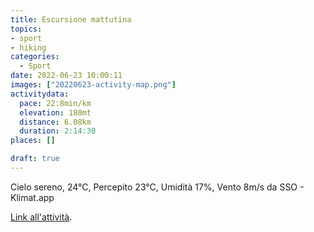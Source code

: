 ```yaml
---
title: Escursione mattutina 
topics:
- sport
- hiking
categories: 
  - Sport
date: 2022-06-23 10:00:11
images: ["20220623-activity-map.png"]
activitydata:
  pace: 22:8min/km
  elevation: 180mt
  distance: 6.08km
  duration: 2:14:30
places: []

draft: true
---
```


Cielo sereno, 24°C, Percepito 23°C, Umidità 17%, Vento 8m/s da SSO - Klimat.app

<!--more-->




<!-- {{< figure src="20220623-activity-map.png" title="map" >}} -->


<!-- {% strava id:7355849546 embedId:919843d7b864e70a7c65d8c752cd97334a358714 %} -->

[Link all'attività](https://strava.com/activities/7355849546).